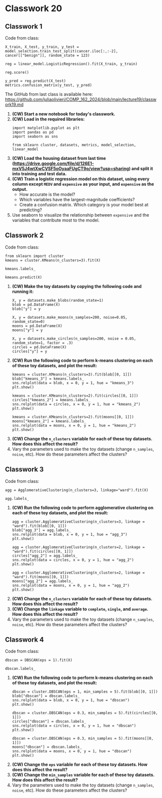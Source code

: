 # Classwork 20 

## Classwork 1

Code from class:
```
X_train, X_test, y_train, y_test = model_selection.train_test_split(cancer.iloc[:,:-2], cancer[["benign"]], random_state = 123)

reg = linear_model.LogisticRegression().fit(X_train, y_train)

reg.score()

y_pred = reg.predict(X_test)
metrics.confusion_matrix(y_test, y_pred)
```

The GitHub from last class is available here: https://github.com/juliaolivieri/COMP_162_2024/blob/main/lecture19/classwork19.md 

1. **(CW) Start a new notebook for today's classwork.**
1. **(CW) Load in the required libraries:**
   ```
   import matplotlib.pyplot as plt
   import pandas as pd
   import seaborn as sns
   
   from sklearn cluster, datasets, metrics, model_selection, linear_model
   ```
1. **(CW) Load the housing dataset from last time (https://drive.google.com/file/d/126E1-mxV5J4wtXwCVSF5oOyaaFUgCT9o/view?usp=sharing) and split it into training and test data.**
1. **(CW) Train a logistic regression model on this dataset, using every column except `MEDV` and `expensive` as your input, and `expensive` as the output.**
   * How accurate is the model?
   * Which variables have the largest-magnitude coefficients?
   * Create a confusion matrix. Which category is your model best at predicting?
1.  Use seaborn to visualize the relationship between `expensive`  and the variables that contribute most to the model.

## Classwork 2

Code from class:
```
from sklearn import cluster
kmeans = cluster.KMeans(n_clusters=3).fit(X)

kmeans.labels_

kmeans.predict(X)
```


1. **(CW) Make the toy datasets by copying the following code and running it:**
   ```
   X, y = datasets.make_blobs(random_state=1)
   blob = pd.DataFrame(X)
   blob["y"] = y

   X, y = datasets.make_moons(n_samples=200, noise=0.05, random_state=0)
   moons = pd.DataFrame(X)
   moons["y"] = y

   X, y = datasets.make_circles(n_samples=200, noise = 0.05, random_state=1, factor = .3)
   circles = pd.DataFrame(X)
   circles["y"] = y
   ```
1. **(CW) Run the following code to perform k-means clustering on each of these toy datasets, and plot the result:**
   ```
   kmeans = cluster.KMeans(n_clusters=3).fit(blob[[0, 1]])
   blob["kmeans_3"] = kmeans.labels_
   sns.relplot(data = blob, x = 0, y = 1, hue = "kmeans_3")
   plt.show()

   kmeans = cluster.KMeans(n_clusters=2).fit(circles[[0, 1]])
   circles["kmeans_2"] = kmeans.labels_
   sns.relplot(data = circles, x = 0, y = 1, hue = "kmeans_2")
   plt.show()

   kmeans = cluster.KMeans(n_clusters=2).fit(moons[[0, 1]])
   moons["kmeans_2"] = kmeans.labels_
   sns.relplot(data = moons, x = 0, y = 1, hue = "kmeans_2")
   plt.show()
   ```
1. **(CW) Change the `n_clusters` variable for each of these toy datasets. How does this affect the result?**
1. Vary the parameters used to make the toy datasets (change `n_samples`, `noise`, etc). How do these parameters affect the clusters? 

## Classwork 3

Code from class:
```
agg = AgglomerativeClustering(n_clusters=3, linkage="ward").fit(X)

agg.labels_
```

1. **(CW) Run the following code to perform agglomerative clustering on each of these toy datasets, and plot the result:**
   ```
   agg = cluster.AgglomerativeClustering(n_clusters=3, linkage = "ward").fit(blob[[0, 1]])
   blob["agg_3"] = agg.labels_
   sns.relplot(data = blob, x = 0, y = 1, hue = "agg_3")
   plt.show()

   agg = cluster.AgglomerativeClustering(n_clusters=2, linkage = "ward").fit(circles[[0, 1]])
   circles["agg_2"] = agg.labels_
   sns.relplot(data = circles, x = 0, y = 1, hue = "agg_2")
   plt.show()

   agg = cluster.AgglomerativeClustering(n_clusters=2, linkage = "ward").fit(moons[[0, 1]])
   moons["agg_2"] = agg.labels_
   sns.relplot(data = moons, x = 0, y = 1, hue = "agg_2")
   plt.show()
   ```
1. **(CW) Change the `n_clusters` variable for each of these toy datasets. How does this affect the result?**
1. **(CW) Change the `linkage` variable to `complete`, `single`, and `average`. How does this affect the result?**
1. Vary the parameters used to make the toy datasets (change `n_samples`, `noise`, etc). How do these parameters affect the clusters? 

## Classwork 4

Code from class:

```
dbscan = DBSCAN(eps = 1).fit(X)

dbscan.labels_
```

1. **(CW) Run the following code to perform k-means clustering on each of these toy datasets, and plot the result:**
   ```
   dbscan = cluster.DBSCAN(eps = 1, min_samples = 5).fit(blob[[0, 1]])
   blob["dbscan"] = dbscan.labels_
   sns.relplot(data = blob, x = 0, y = 1, hue = "dbscan")
   plt.show()

   dbscan = cluster.DBSCAN(eps = 0.3, min_samples = 5).fit(circles[[0, 1]])
   circles["dbscan"] = dbscan.labels_
   sns.relplot(data = circles, x = 0, y = 1, hue = "dbscan")
   plt.show()

   dbscan = cluster.DBSCAN(eps = 0.3, min_samples = 5).fit(moons[[0, 1]])
   moons["dbscan"] = dbscan.labels_
   sns.relplot(data = moons, x = 0, y = 1, hue = "dbscan")
   plt.show()
   ```
1. **(CW) Change the `eps` variable for each of these toy datasets. How does this affect the result?**
1. **(CW) Change the `min_samples` variable for each of these toy datasets. How does this affect the result?**
1. Vary the parameters used to make the toy datasets (change `n_samples`, `noise`, etc). How do these parameters affect the clusters? 
